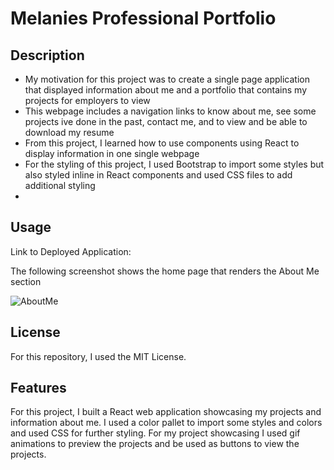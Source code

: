# Melanies Professional Portfolio

## Description

- My motivation for this project was to create a single page application that displayed information about me and a portfolio that contains my projects for employers to view
- This webpage includes a navigation links to know about me, see some projects ive done in the past, contact me, and to view and be able to download my resume
- From this project, I learned how to use components using React to display information in one single webpage
- For the styling of this project, I used Bootstrap to import some styles but also styled inline in React components and used CSS files to add additional styling 
- 
## Usage

Link to Deployed Application: 

The following screenshot shows the home page that renders the About Me section

![AboutMe]()

## License

For this repository, I used the MIT License.

## Features

For this project, I built a React web application showcasing my projects and information about me. I used a color pallet to import some styles and colors and used CSS for further styling. For my project showcasing I used gif animations to preview the projects and be used as buttons to view the projects.
